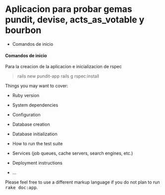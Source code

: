 # Aplicacion para probar gemas pundit, devise, acts_as_votable y bourbon

* Comandos de inicio

#### Comandos de inicio
  Para la creacion de la aplicacion e inicializacion de rspec

  > rails new pundit-app
  > rails g rspec:install

Things you may want to cover:

* Ruby version

* System dependencies

* Configuration

* Database creation

* Database initialization

* How to run the test suite

* Services (job queues, cache servers, search engines, etc.)

* Deployment instructions

* ...


Please feel free to use a different markup language if you do not plan to run
<tt>rake doc:app</tt>.
